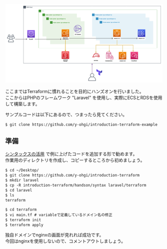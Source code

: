![architecture](imgs/architecture.png)

ここまではTerraformに慣れることを目的にハンズオンを行いました。  
ここからはPHPのフレームワーク "Laravel" を使用し、実際にECSとRDSを使用して構築します。

サンプルコードは以下にあるので、つまったら見てください。
```console
$ git clone https://github.com/y-ohgi/introduction-terraform-example
```

## 準備
[シンタックスの活用](../../handson/syntax) で例に上げたコードを追加する形で勧めます。  
作業用のディレクトリを作成し、コピーするところから初めましょう。

```console
$ cd ~/Desktop/
$ git clone https://github.com/y-ohgi/introduction-terraform
$ mkdir laravel
$ cp -R introduction-terraform/handson/syntax laravel/terraform
$ cd laravel
$ ls
terraform
```

```console
$ cd terraform
$ vi main.tf # variableで定義しているドメイン名の修正
$ terraform init
$ terraform apply
```

独自ドメインでnginxの画面が見れれば成功です。  
今回はnginxを使用しないので、コメントアウトしましょう。
